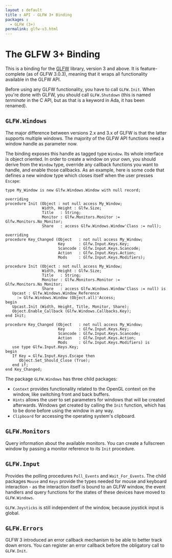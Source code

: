 ```yaml
---
layout : default
title : API - GLFW 3+ Binding
packages :
  - GLFW (3+)
permalink: glfw-v3.html
---
```


# The GLFW 3+ Binding

This is a binding for the [GLFW][3] library, version 3 and above.
It is feature-complete (as of GLFW 3.0.3), meaning that it wraps
all functionality available in the GLFW API.

Before using any GLFW functionality, you have to call `GLFW.Init`.
When you're done with GLFW, you should call `GLFW.Shutdown` (this
is named *terminate* in the C API, but as that is a keyword in Ada,
it has been renamed).

## `GLFW.Windows`

The major difference between versions 2.x and 3.x of GLFW is that
the latter supports multiple windows. The majority of the GLFW
API functions need a window handle as parameter now.

The binding exposes this handle as tagged type `Window`. Its
whole interface is object oriented. In order to create a window
on your own, you should derive from the `Window` type, override
any callback functions you want to handle, and enable those
callbacks. As an example, here is some code that defines a new
window type which closes itself when the user presses `Escape`:

<?prettify lang=ada?>

    type My_Window is new Glfw.Windows.Window with null record;
    
    overriding
    procedure Init (Object : not null access My_Window;
                    Width, Height : Glfw.Size;
                    Title   : String;
                    Monitor : Glfw.Monitors.Monitor := Glfw.Monitors.No_Monitor;
                    Share   : access Glfw.Windows.Window'Class := null);
    
    overriding
    procedure Key_Changed (Object   : not null access My_Window;
                           Key      : Glfw.Input.Keys.Key;
                           Scancode : Glfw.Input.Keys.Scancode;
                           Action   : Glfw.Input.Keys.Action;
                           Mods     : Glfw.Input.Keys.Modifiers);
    
    procedure Init (Object : not null access My_Window;
                    Width, Height : Glfw.Size;
                    Title   : String;
                    Monitor : Glfw.Monitors.Monitor := Glfw.Monitors.No_Monitor;
                    Share   : access Glfw.Windows.Window'Class := null) is
       Upcast : Glfw.Windows.Window_Reference
         := Glfw.Windows.Window (Object.all)'Access;
    begin
       Upcast.Init (Width, Height, Title, Monitor, Share);
       Object.Enable_Callback (Glfw.Windows.Callbacks.Key);
    end Init;
    
    procedure Key_Changed (Object   : not null access My_Window;
                           Key      : Glfw.Input.Keys.Key;
                           Scancode : Glfw.Input.Keys.Scancode;
                           Action   : Glfw.Input.Keys.Action;
                           Mods     : Glfw.Input.Keys.Modifiers) is
       use type Glfw.Input.Keys.Key;
    begin
       If Key = Glfw.Input.Keys.Escape then
          Object.Set_Should_Close (True);
       end if;
    end Key_Changed;

The package `GLFW.Windows` has three child packages:

 * `Context` provides functionality related to the OpenGL
   context on the window, like switching front and back buffers.
 * `Hints` allows the user to set parameters for windows
   that will be created afterwards. Windows get created by
   calling the `Init` function, which has to be done before
   using the window in any way.
 * `Clipboard` for accessing the operating system's clipboard.

## `GLFW.Monitors`

Query information about the available monitors. You can create
a fullscreen window by passing a monitor reference to its `Init`
procedure.

## `GLFW.Input`

Provides the polling procedures `Poll_Events` and `Wait_For_Events`.
The child packages `Mouse` and `Keys` provide the types needed for
mouse and keyboard interaction - as the interaction itself is bound
to an GLFW window, the event handlers and query functions for the
states of these devices have moved to `GLFW.Windows`.

`GLFW.Joysticks` is still independent of the window, because
joystick input is global.

## `GLFW.Errors`

GLFW 3 introduced an error callback mechanism to be able to better
track down errors. You can register an error callback before
the obligatory call to `GLFW.Init`.

 [3]: http://www.glfw.org/
